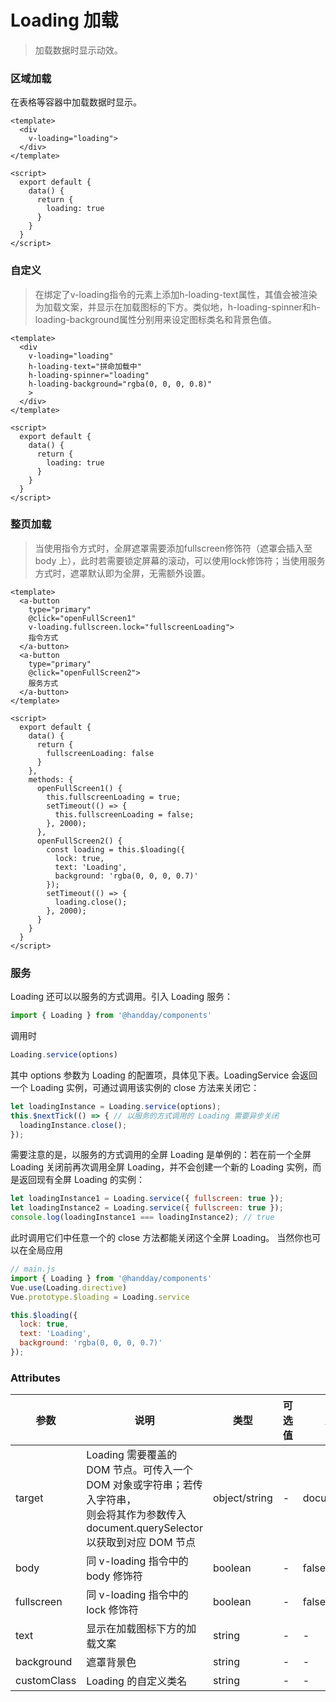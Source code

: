 <!--
 * @Description:
 * @Autor: weiwei
 * @Date: 2021-06-24 08:36:53
 * @LastEditTime: 2021-07-20 14:34:46
 * @LastEditors: weiwei
-->
# Loading 加载
> 加载数据时显示动效。

### 区域加载
在表格等容器中加载数据时显示。

```vue
<template>
  <div
    v-loading="loading">
  </div>
</template>

<script>
  export default {
    data() {
      return {
        loading: true
      }
    }
  }
</script>
```

### 自定义

> 在绑定了v-loading指令的元素上添加h-loading-text属性，其值会被渲染为加载文案，并显示在加载图标的下方。类似地，h-loading-spinner和h-loading-background属性分别用来设定图标类名和背景色值。

```vue
<template>
  <div
    v-loading="loading"
    h-loading-text="拼命加载中"
    h-loading-spinner="loading"
    h-loading-background="rgba(0, 0, 0, 0.8)"
    >
  </div>
</template>

<script>
  export default {
    data() {
      return {
        loading: true
      }
    }
  }
</script>

```

### 整页加载
> 当使用指令方式时，全屏遮罩需要添加fullscreen修饰符（遮罩会插入至 body 上），此时若需要锁定屏幕的滚动，可以使用lock修饰符；当使用服务方式时，遮罩默认即为全屏，无需额外设置。

```vue
<template>
  <a-button
    type="primary"
    @click="openFullScreen1"
    v-loading.fullscreen.lock="fullscreenLoading">
    指令方式
  </a-button>
  <a-button
    type="primary"
    @click="openFullScreen2">
    服务方式
  </a-button>
</template>

<script>
  export default {
    data() {
      return {
        fullscreenLoading: false
      }
    },
    methods: {
      openFullScreen1() {
        this.fullscreenLoading = true;
        setTimeout(() => {
          this.fullscreenLoading = false;
        }, 2000);
      },
      openFullScreen2() {
        const loading = this.$loading({
          lock: true,
          text: 'Loading',
          background: 'rgba(0, 0, 0, 0.7)'
        });
        setTimeout(() => {
          loading.close();
        }, 2000);
      }
    }
  }
</script>

```

### 服务
Loading 还可以以服务的方式调用。引入 Loading 服务：

```javascript
import { Loading } from '@handday/components'
```

调用时

```javascript
Loading.service(options)
```

其中 options 参数为 Loading 的配置项，具体见下表。LoadingService 会返回一个 Loading 实例，可通过调用该实例的 close 方法来关闭它：

```javascript
let loadingInstance = Loading.service(options);
this.$nextTick(() => { // 以服务的方式调用的 Loading 需要异步关闭
  loadingInstance.close();
});
```

需要注意的是，以服务的方式调用的全屏 Loading 是单例的：若在前一个全屏 Loading 关闭前再次调用全屏 Loading，并不会创建一个新的 Loading 实例，而是返回现有全屏 Loading 的实例：

```javascript
let loadingInstance1 = Loading.service({ fullscreen: true });
let loadingInstance2 = Loading.service({ fullscreen: true });
console.log(loadingInstance1 === loadingInstance2); // true
```

此时调用它们中任意一个的 close 方法都能关闭这个全屏 Loading。
当然你也可以在全局应用

```javascript
// main.js
import { Loading } from '@handday/components'
Vue.use(Loading.directive)
Vue.prototype.$loading = Loading.service

this.$loading({
  lock: true,
  text: 'Loading',
  background: 'rgba(0, 0, 0, 0.7)'
});
```

### Attributes
| 参数 | 说明 | 类型 | 可选值 | 默认值
| --- | --- | --- | --- | --- |
| target | Loading 需要覆盖的 DOM 节点。可传入一个 DOM 对象或字符串；若传入字符串，<br>则会将其作为参数传入 document.querySelector以获取到对应 DOM 节点  | object/string	 | - | document.body |
| body	| 同 v-loading 指令中的 body 修饰符 | boolean | - | false |
| fullscreen	| 同 v-loading 指令中的 lock 修饰符 | boolean | - | false |
| text	| 显示在加载图标下方的加载文案 | string | - | - |
| background	| 遮罩背景色 | string | - | - |
| customClass	| Loading 的自定义类名	 | string | - | - |
